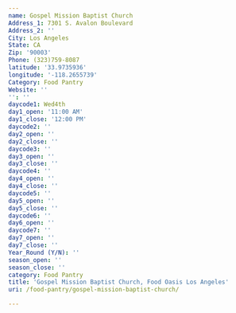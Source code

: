 ```yaml
---
name: Gospel Mission Baptist Church
Address_1: 7301 S. Avalon Boulevard
Address_2: ''
City: Los Angeles
State: CA
Zip: '90003'
Phone: (323)759-8087
latitude: '33.9735936'
longitude: '-118.2655739'
Category: Food Pantry
Website: ''
'': ''
daycode1: Wed4th
day1_open: '11:00 AM'
day1_close: '12:00 PM'
daycode2: ''
day2_open: ''
day2_close: ''
daycode3: ''
day3_open: ''
day3_close: ''
daycode4: ''
day4_open: ''
day4_close: ''
daycode5: ''
day5_open: ''
day5_close: ''
daycode6: ''
day6_open: ''
daycode7: ''
day7_open: ''
day7_close: ''
Year_Round (Y/N): ''
season_open: ''
season_close: ''
category: Food Pantry
title: 'Gospel Mission Baptist Church, Food Oasis Los Angeles'
uri: /food-pantry/gospel-mission-baptist-church/

---
```

